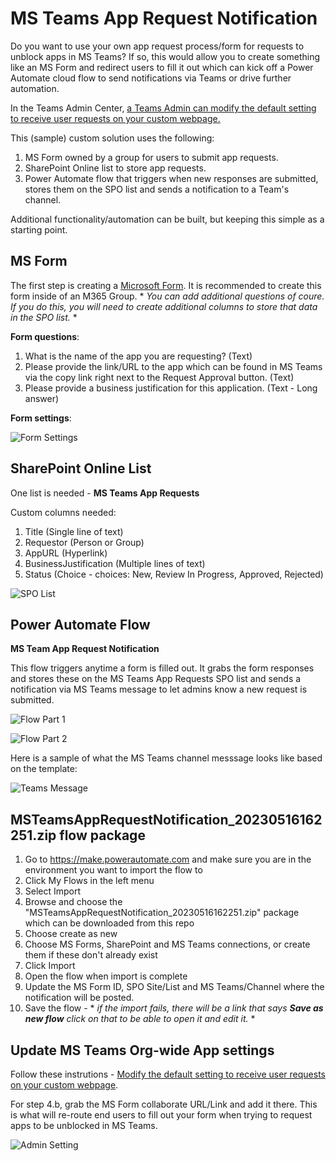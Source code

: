 # MS Teams App Request Notification

Do you want to use your own app request process/form for requests to unblock apps in MS Teams? If so, this would allow you to create something like an MS Form and redirect users to fill it out which can kick off a Power Automate cloud flow to send notifications via Teams or drive further automation.

In the Teams Admin Center, [a Teams Admin can modify the default setting to receive user requests on your custom webpage.](https://learn.microsoft.com/en-us/MicrosoftTeams/user-requests-approve-apps#modify-the-default-setting-to-receive-user-requests-on-your-custom-webpage)

This (sample) custom solution uses the following:
 
1. MS Form owned by a group for users to submit app requests.
2. SharePoint Online list to store app requests.
2. Power Automate flow that triggers when new responses are submitted, stores them on the SPO list and sends a notification to a Team's channel.

Additional functionality/automation can be built, but keeping this simple as a starting point.

## MS Form

The first step is creating a [Microsoft Form](https://forms.office.com). It is recommended to create this form inside of an M365 Group. * *You can add additional questions of coure. If you do this, you will need to create additional columns to store that data in the SPO list.* * 

**Form questions**:

1. What is the name of the app you are requesting? (Text)
2. Please provide the link/URL to the app which can be found in MS Teams via the copy link right next to the Request Approval button. (Text)
3. Please provide a business justification for this application. (Text - Long answer)

**Form settings**:

![Form Settings](https://github.com/morismm99/PowerAutomate/blob/main/MS%20Teams%20App%20Request%20Notification/FormSettings.png?raw=true)

## SharePoint Online List

One list is needed - **MS Teams App Requests**

Custom columns needed:

1. Title (Single line of text)
2. Requestor (Person or Group)
3. AppURL (Hyperlink)
4. BusinessJustification (Multiple lines of text)
5. Status (Choice - choices: New, Review In Progress, Approved, Rejected)

![SPO List](https://github.com/morismm99/PowerAutomate/blob/main/MS%20Teams%20App%20Request%20Notification/SPOList.png?raw=true)

## Power Automate Flow

**MS Team App Request Notification**

This flow triggers anytime a form is filled out. It grabs the form responses and stores these on the MS Teams App Requests SPO list and sends a notification via MS Teams message to let admins know a new request is submitted.

![Flow Part 1](https://github.com/morismm99/PowerAutomate/blob/main/MS%20Teams%20App%20Request%20Notification/FlowPart1.png?raw=true)

![Flow Part 2](https://github.com/morismm99/PowerAutomate/blob/main/MS%20Teams%20App%20Request%20Notification/FlowPart2.png?raw=true)

Here is a sample of what the MS Teams channel messsage looks like based on the template:

![Teams Message](https://github.com/morismm99/PowerAutomate/blob/main/MS%20Teams%20App%20Request%20Notification/TeamsNotification.png?raw=true)

## MSTeamsAppRequestNotification_20230516162251.zip flow package

1. Go to https://make.powerautomate.com and make sure you are in the environment you want to import the flow to
2. Click My Flows in the left menu
3. Select Import
4. Browse and choose the "MSTeamsAppRequestNotification_20230516162251.zip" package which can be downloaded from this repo
5. Choose create as new
6. Choose MS Forms, SharePoint and MS Teams connections, or create them if these don't already exist
7. Click Import
8. Open the flow when import is complete
9. Update the MS Form ID, SPO Site/List and MS Teams/Channel where the notification will be posted.
10. Save the flow - * *if the import fails, there will be a link that says **Save as new flow** click on that to be able to open it and edit it.* * 

## Update MS Teams Org-wide App settings

Follow these instrutions - [Modify the default setting to receive user requests on your custom webpage](https://learn.microsoft.com/en-us/MicrosoftTeams/user-requests-approve-apps#modify-the-default-setting-to-receive-user-requests-on-your-custom-webpage).

For step 4.b, grab the MS Form collaborate URL/Link and add it there. This is what will re-route end users to fill out your form when trying to request apps to be unblocked in MS Teams.

![Admin Setting](https://github.com/morismm99/PowerAutomate/blob/main/MS%20Teams%20App%20Request%20Notification/AdminSetting.png?raw=true)